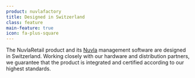 ```yaml
---
product: nuvlafactory
title: Designed in Switzerland
class: feature
main-feature: true
icon: fa-plus-square
---
```


The NuvlaRetail product and its [Nuvla](https://sixsq.com/products-and-services/nuvla/overview) management software are designed in Switzerland. Working closely with our hardware and distribution partners, we guarantee that the product is integrated and certified according to our highest standards. 
